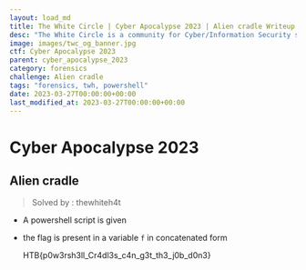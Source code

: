 ```yaml
---
layout: load_md
title: The White Circle | Cyber Apocalypse 2023 | Alien cradle Writeup
desc: "The White Circle is a community for Cyber/Information Security students, enthusiasts and professionals. You can discuss anything related to Security, share your knowledge with others, get help when you need it and proceed further in your journey with amazing people from all over the world."
image: images/twc_og_banner.jpg
ctf: Cyber Apocalypse 2023
parent: cyber_apocalypse_2023
category: forensics
challenge: Alien cradle
tags: "forensics, twh, powershell"
date: 2023-03-27T00:00:00+00:00
last_modified_at: 2023-03-27T00:00:00+00:00
---
```


<h1 class="heading card-title white-text">Cyber Apocalypse 2023</h1>


## Alien cradle
> Solved by : thewhiteh4t


- A powershell script is given
- the flag is present in a variable `f` in concatenated form


    HTB{p0w3rsh3ll_Cr4dl3s_c4n_g3t_th3_j0b_d0n3}


